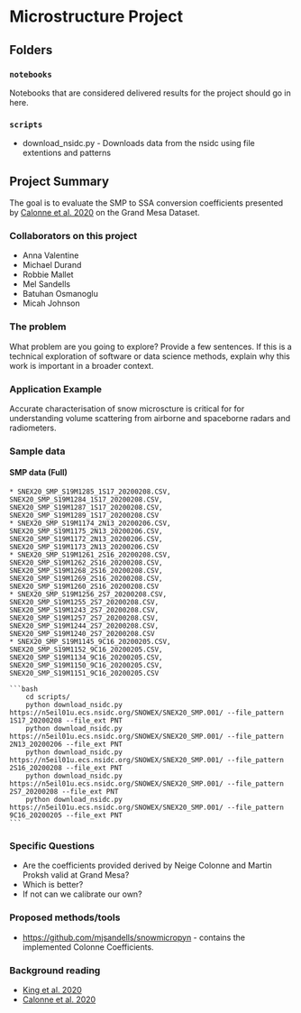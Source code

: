 # Microstructure Project

## Folders

### `notebooks`
Notebooks that are considered delivered results for the project should go in here.

### `scripts`

* download_nsidc.py - Downloads data from the nsidc using file extentions and patterns

## Project Summary

The goal is to evaluate the SMP to SSA conversion coefficients presented by [Calonne et al. 2020](https://tc.copernicus.org/articles/14/1829/2020/)
on the Grand Mesa Dataset.

### Collaborators on this project

* Anna Valentine 
* Michael Durand 
* Robbie Mallet 
* Mel Sandells
* Batuhan Osmanoglu
* Micah Johnson 

### The problem

What problem are you going to explore? Provide a few sentences. If this is a technical exploration of software or data science methods, explain why this work is important in a broader context.

### Application Example

Accurate characterisation of snow microscture is critical for for understanding volume scattering from airborne and spaceborne radars and radiometers.

### Sample data

#### SMP data (Full) 
    * SNEX20_SMP_S19M1285_1S17_20200208.CSV, SNEX20_SMP_S19M1284_1S17_20200208.CSV, SNEX20_SMP_S19M1287_1S17_20200208.CSV, SNEX20_SMP_S19M1289_1S17_20200208.CSV
    * SNEX20_SMP_S19M1174_2N13_20200206.CSV, SNEX20_SMP_S19M1175_2N13_20200206.CSV, SNEX20_SMP_S19M1172_2N13_20200206.CSV, SNEX20_SMP_S19M1173_2N13_20200206.CSV
    * SNEX20_SMP_S19M1261_2S16_20200208.CSV, SNEX20_SMP_S19M1262_2S16_20200208.CSV, SNEX20_SMP_S19M1268_2S16_20200208.CSV, SNEX20_SMP_S19M1269_2S16_20200208.CSV, SNEX20_SMP_S19M1260_2S16_20200208.CSV
    * SNEX20_SMP_S19M1256_2S7_20200208.CSV, SNEX20_SMP_S19M1255_2S7_20200208.CSV, SNEX20_SMP_S19M1243_2S7_20200208.CSV, SNEX20_SMP_S19M1257_2S7_20200208.CSV, SNEX20_SMP_S19M1244_2S7_20200208.CSV, SNEX20_SMP_S19M1240_2S7_20200208.CSV
    * SNEX20_SMP_S19M1145_9C16_20200205.CSV, SNEX20_SMP_S19M1152_9C16_20200205.CSV, SNEX20_SMP_S19M1134_9C16_20200205.CSV, SNEX20_SMP_S19M1150_9C16_20200205.CSV, SNEX20_SMP_S19M1151_9C16_20200205.CSV
    
    ```bash
        cd scripts/
        python download_nsidc.py https://n5eil01u.ecs.nsidc.org/SNOWEX/SNEX20_SMP.001/ --file_pattern 1S17_20200208 --file_ext PNT
        python download_nsidc.py https://n5eil01u.ecs.nsidc.org/SNOWEX/SNEX20_SMP.001/ --file_pattern 2N13_20200206 --file_ext PNT
        python download_nsidc.py https://n5eil01u.ecs.nsidc.org/SNOWEX/SNEX20_SMP.001/ --file_pattern 2S16_20200208 --file_ext PNT
        python download_nsidc.py https://n5eil01u.ecs.nsidc.org/SNOWEX/SNEX20_SMP.001/ --file_pattern 2S7_20200208 --file_ext PNT
        python download_nsidc.py https://n5eil01u.ecs.nsidc.org/SNOWEX/SNEX20_SMP.001/ --file_pattern 9C16_20200205 --file_ext PNT
    ```

### Specific Questions

* Are the coefficients provided derived by Neige Colonne and Martin Proksh valid at Grand Mesa? 
* Which is better?
* If not can we calibrate our own?


### Proposed methods/tools

* https://github.com/mjsandells/snowmicropyn - contains the implemented Colonne Coefficients.

### Background reading

* [King et al. 2020](https://doi.org/10.5194/tc-14-4323-2020)
* [Calonne et al. 2020](https://tc.copernicus.org/articles/14/1829/2020/)
